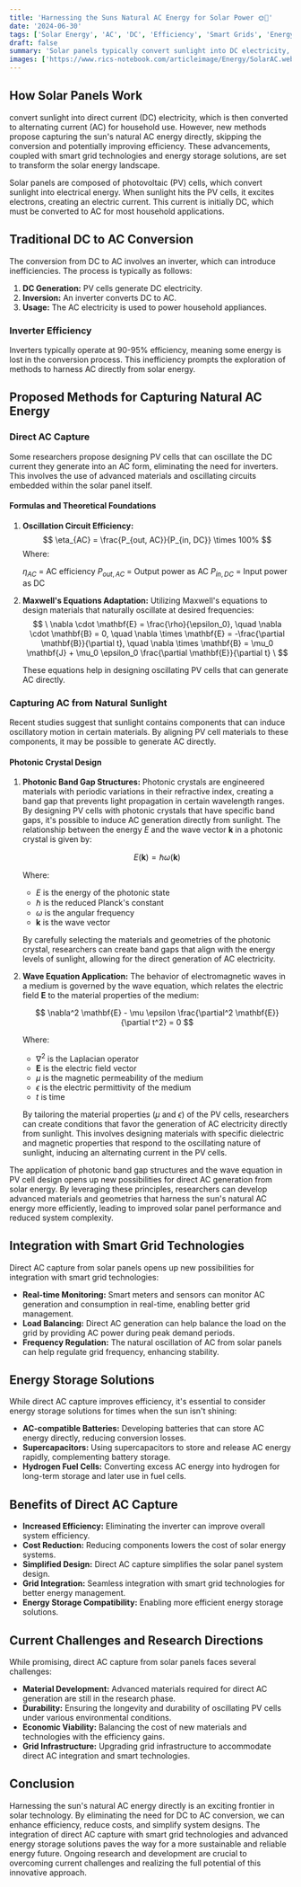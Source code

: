 ```yaml
---
title: 'Harnessing the Suns Natural AC Energy for Solar Power 🌞🔌'
date: '2024-06-30'
tags: ['Solar Energy', 'AC', 'DC', 'Efficiency', 'Smart Grids', 'Energy Storage']
draft: false
summary: 'Solar panels typically convert sunlight into DC electricity, which is then converted to AC for household use. However, capturing the suns natural AC energy directly could enhance efficiency. Learn about the proposed methods, their benefits, and how they integrate with smart grid technologies and energy storage solutions.'
images: ['https://www.rics-notebook.com/articleimage/Energy/SolarAC.webp']
---
```



## How Solar Panels Work 

convert sunlight into direct current (DC) electricity, which is then converted to alternating current (AC) for household use. However, new methods propose capturing the sun's natural AC energy directly, skipping the conversion and potentially improving efficiency. These advancements, coupled with smart grid technologies and energy storage solutions, are set to transform the solar energy landscape.


Solar panels are composed of photovoltaic (PV) cells, which convert sunlight into electrical energy. When sunlight hits the PV cells, it excites electrons, creating an electric current. This current is initially DC, which must be converted to AC for most household applications.

## Traditional DC to AC Conversion

The conversion from DC to AC involves an inverter, which can introduce inefficiencies. The process is typically as follows:

1. **DC Generation:** PV cells generate DC electricity.  
2. **Inversion:** An inverter converts DC to AC.
3. **Usage:** The AC electricity is used to power household appliances.

### Inverter Efficiency

Inverters typically operate at 90-95% efficiency, meaning some energy is lost in the conversion process. This inefficiency prompts the exploration of methods to harness AC directly from solar energy.

## Proposed Methods for Capturing Natural AC Energy

### Direct AC Capture

Some researchers propose designing PV cells that can oscillate the DC current they generate into an AC form, eliminating the need for inverters. This involves the use of advanced materials and oscillating circuits embedded within the solar panel itself.

#### Formulas and Theoretical Foundations

1. **Oscillation Circuit Efficiency:**  
   $$
    \eta_{AC} = \frac{P_{out, AC}}{P_{in, DC}} \times 100%
    $$
    Where:

    $\eta_{AC}$ = AC efficiency
    $P_{out, AC}$ = Output power as AC
    $P_{in, DC}$ = Input power as DC


2. **Maxwell's Equations Adaptation:**
   Utilizing Maxwell's equations to design materials that naturally oscillate at desired frequencies:
   $$
   \
   \nabla \cdot \mathbf{E} = \frac{\rho}{\epsilon_0}, \quad \nabla \cdot \mathbf{B} = 0, \quad \nabla \times \mathbf{E} = -\frac{\partial \mathbf{B}}{\partial t}, \quad \nabla \times \mathbf{B} = \mu_0 \mathbf{J} + \mu_0 \epsilon_0 \frac{\partial \mathbf{E}}{\partial t}
   \
   $$

   These equations help in designing oscillating PV cells that can generate AC directly.

### Capturing AC from Natural Sunlight

Recent studies suggest that sunlight contains components that can induce oscillatory motion in certain materials. By aligning PV cell materials to these components, it may be possible to generate AC directly.

#### Photonic Crystal Design  


1. **Photonic Band Gap Structures:**
   Photonic crystals are engineered materials with periodic variations in their refractive index, creating a band gap that prevents light propagation in certain wavelength ranges. By designing PV cells with photonic crystals that have specific band gaps, it's possible to induce AC generation directly from sunlight. The relationship between the energy $E$ and the wave vector $\mathbf{k}$ in a photonic crystal is given by:

   $$
   E(\mathbf{k}) = \hbar \omega(\mathbf{k})
   $$

   Where:
   - $E$ is the energy of the photonic state
   - $\hbar$ is the reduced Planck's constant
   - $\omega$ is the angular frequency
   - $\mathbf{k}$ is the wave vector

   By carefully selecting the materials and geometries of the photonic crystal, researchers can create band gaps that align with the energy levels of sunlight, allowing for the direct generation of AC electricity.

2. **Wave Equation Application:**
   The behavior of electromagnetic waves in a medium is governed by the wave equation, which relates the electric field $\mathbf{E}$ to the material properties of the medium:

   $$
   \nabla^2 \mathbf{E} - \mu \epsilon \frac{\partial^2 \mathbf{E}}{\partial t^2} = 0
   $$

   Where:
   - $\nabla^2$ is the Laplacian operator
   - $\mathbf{E}$ is the electric field vector
   - $\mu$ is the magnetic permeability of the medium
   - $\epsilon$ is the electric permittivity of the medium
   - $t$ is time

   By tailoring the material properties ($\mu$ and $\epsilon$) of the PV cells, researchers can create conditions that favor the generation of AC electricity directly from sunlight. This involves designing materials with specific dielectric and magnetic properties that respond to the oscillating nature of sunlight, inducing an alternating current in the PV cells.

The application of photonic band gap structures and the wave equation in PV cell design opens up new possibilities for direct AC generation from solar energy. By leveraging these principles, researchers can develop advanced materials and geometries that harness the sun's natural AC energy more efficiently, leading to improved solar panel performance and reduced system complexity.

## Integration with Smart Grid Technologies

Direct AC capture from solar panels opens up new possibilities for integration with smart grid technologies:

- **Real-time Monitoring:** Smart meters and sensors can monitor AC generation and consumption in real-time, enabling better grid management.
- **Load Balancing:** Direct AC generation can help balance the load on the grid by providing AC power during peak demand periods.
- **Frequency Regulation:** The natural oscillation of AC from solar panels can help regulate grid frequency, enhancing stability.

## Energy Storage Solutions

While direct AC capture improves efficiency, it's essential to consider energy storage solutions for times when the sun isn't shining:

- **AC-compatible Batteries:** Developing batteries that can store AC energy directly, reducing conversion losses.
- **Supercapacitors:** Using supercapacitors to store and release AC energy rapidly, complementing battery storage.
- **Hydrogen Fuel Cells:** Converting excess AC energy into hydrogen for long-term storage and later use in fuel cells.

## Benefits of Direct AC Capture

- **Increased Efficiency:** Eliminating the inverter can improve overall system efficiency.
- **Cost Reduction:** Reducing components lowers the cost of solar energy systems.  
- **Simplified Design:** Direct AC capture simplifies the solar panel system design.
- **Grid Integration:** Seamless integration with smart grid technologies for better energy management.
- **Energy Storage Compatibility:** Enabling more efficient energy storage solutions.

## Current Challenges and Research Directions

While promising, direct AC capture from solar panels faces several challenges:

- **Material Development:** Advanced materials required for direct AC generation are still in the research phase.
- **Durability:** Ensuring the longevity and durability of oscillating PV cells under various environmental conditions.  
- **Economic Viability:** Balancing the cost of new materials and technologies with the efficiency gains.
- **Grid Infrastructure:** Upgrading grid infrastructure to accommodate direct AC integration and smart technologies.

## Conclusion

Harnessing the sun's natural AC energy directly is an exciting frontier in solar technology. By eliminating the need for DC to AC conversion, we can enhance efficiency, reduce costs, and simplify system designs. The integration of direct AC capture with smart grid technologies and advanced energy storage solutions paves the way for a more sustainable and reliable energy future. Ongoing research and development are crucial to overcoming current challenges and realizing the full potential of this innovative approach.
